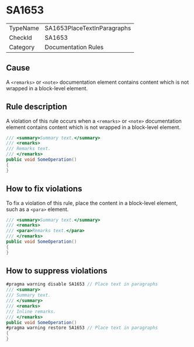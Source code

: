﻿# SA1653

<table>
<tr>
  <td>TypeName</td>
  <td>SA1653PlaceTextInParagraphs</td>
</tr>
<tr>
  <td>CheckId</td>
  <td>SA1653</td>
</tr>
<tr>
  <td>Category</td>
  <td>Documentation Rules</td>
</tr>
</table>

## Cause

A `<remarks>` or `<note>` documentation element contains content which is not wrapped in a block-level element.

## Rule description

A violation of this rule occurs when a `<remarks>` or `<note>` documentation element contains content which is not
wrapped in a block-level element.

```csharp
/// <summary>Summary text.</summary>
/// <remarks>
/// Remarks text.
/// </remarks>
public void SomeOperation()
{
}
```

## How to fix violations

To fix a violation of this rule, place the content in a block-level element, such as a `<para>` element.

```csharp
/// <summary>Summary text.</summary>
/// <remarks>
/// <para>Remarks text.</para>
/// </remarks>
public void SomeOperation()
{
}
```

## How to suppress violations

```csharp
#pragma warning disable SA1653 // Place text in paragraphs
/// <summary>
/// Summary text.
/// </summary>
/// <remarks>
/// Inline remarks.
/// </remarks>
public void SomeOperation()
#pragma warning restore SA1653 // Place text in paragraphs
{
}
```
